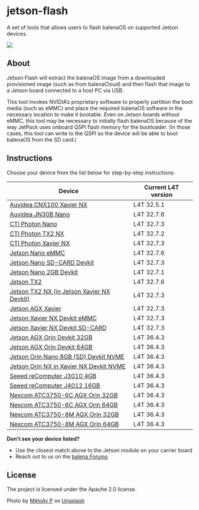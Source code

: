 # jetson-flash
A set of tools that allows users to flash balenaOS on supported Jetson devices.

<img src="flash.jpg">

## About
Jetson Flash will extract the balenaOS image from a downloaded provisioned image (such as from balenaCloud) and then flash that image to a Jetson board connected to a host PC via USB.

This tool invokes NVIDIA’s proprietary software to properly partition the boot media (such as eMMC) and place the required balenaOS software in the necessary location to make it bootable. Even on Jetson boards without eMMC, this tool may be necessary to initially flash balenaOS because of the way JetPack uses onboard QSPI flash memory for the bootloader. (In those cases, this tool can write to the QSPI so the device will be able to boot balenaOS from the SD card.)

## Instructions

Choose your device from the list below for step-by-step instructions:

|Device | Current L4T version |
|-------|---------------------|
|[Auvidea CNX100 Xavier NX](./docs/cnx100-xavier-nx.md) | L4T 32.5.1 |
|[Auvidea JN30B Nano](./docs/jn30b-nano.md) | L4T 32.7.6  |
|[CTI Photon Nano](./docs/photon-nano.md) | L4T 32.7.3 |
|[CTI Photon TX2 NX](./docs/photon-tx2-nx.md) | L4T 32.7.2 |
|[CTI Photon Xavier NX](./docs/photon-xavier-nx.md) | L4T 32.7.3 |
|[Jetson Nano eMMC](./docs/jetson-nano-emmc.md) | L4T 32.7.6 |
|[Jetson Nano SD-CARD Devkit](./docs/jetson-nano.md) | L4T 32.7.3 |
|[Jetson Nano 2GB Devkit](./docs/jetson-nano-2gb-devkit.md) | L4T 32.7.1 |
|[Jetson TX2](./docs/jetson-tx2.md) | L4T 32.7.6 |
|[Jetson TX2 NX (in Jetson Xavier NX Devkit)](./docs/jetson-tx2-nx-devkit.md) | L4T 32.7.3 |
|[Jetson AGX Xavier](./docs/jetson-xavier.md) | L4T 32.7.3 |
|[Jetson Xavier NX Devkit eMMC](./docs/jetson-xavier-nx-devkit-emmc.md) | L4T 32.7.3 |
|[Jetson Xavier NX Devkit SD-CARD](./docs/jetson-xavier-nx-devkit.md) | L4T 32.7.3 |
|[Jetson AGX Orin Devkit 32GB](./docs/jetson-agx-orin-devkit.md) | L4T 36.4.3 |
|[Jetson AGX Orin Devkit 64GB](./docs/jetson-agx-orin-devkit-64gb.md) | L4T 36.4.3 |
|[Jetson Orin Nano 8GB (SD) Devkit NVME](./docs/jetson-orin-nano-devkit-nvme.md) | L4T 36.4.3 |
|[Jetson Orin NX in Xavier NX Devkit NVME](./docs/jetson-orin-nx-xavier-nx-devkit.md) | L4T 36.4.3 |
|[Seeed reComputer J3010 4GB](./docs/jetson-orin-nano-seeed-j3010.md) | L4T 36.4.3 |
|[Seeed reComputer J4012 16GB](./docs/jetson-orin-nx-seeed-j4012.md) | L4T 36.4.3 |
|[Nexcom ATC3750-6C AGX Orin 32GB](./docs/nexcom-atc3750-6c-agx-orin-32gb.md) | L4T 36.4.3 |
|[Nexcom ATC3750-6C AGX Orin 64GB](./docs/nexcom-atc3750-6c-agx-orin-64gb.md) | L4T 36.4.3 |
|[Nexcom ATC3750-8M AGX Orin 32GB](./docs/nexcom-atc3750-8m-agx-orin-32gb.md) | L4T 36.4.3 |
|[Nexcom ATC3750-8M AGX Orin 64GB](./docs/nexcom-atc3750-8m-agx-orin-64gb.md) | L4T 36.4.3 |

**Don't see your device listed?**
- Use the closest match above to the Jetson module on your carrier board
- Reach out to us on the [balena Forums](https://forums.balena.io/c/share-questions-or-issues-about-balena-jetson-flash-which-is-a-tool-that-allows-users-to-flash-balenaos-on-nvidia-jetson-devices/95)
  
License
-------

The project is licensed under the Apache 2.0 license.

Photo by <a href="https://unsplash.com/@melodyp?utm_content=creditCopyText&utm_medium=referral&utm_source=unsplash">Mélody P</a> on <a href="https://unsplash.com/photos/thunder-through-field-wFN9B3s_iik?utm_content=creditCopyText&utm_medium=referral&utm_source=unsplash">Unsplash</a>

